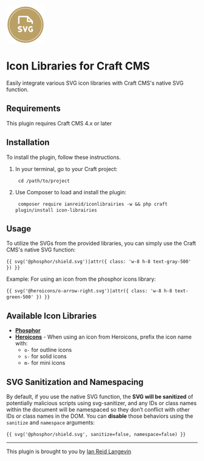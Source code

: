 <p><img src="./src/icon.svg" width="100" height="100" alt="Icon Libraries plugin icon"></p>

<h1>Icon Libraries for Craft CMS</h1>

Easily integrate various SVG icon libraries with Craft CMS's native SVG function.

## Requirements

This plugin requires Craft CMS 4.x or later

## Installation

To install the plugin, follow these instructions.

1. In your terminal, go to your Craft project:

        cd /path/to/project

2. Use Composer to load and install the plugin:

        composer require ianreid/iconlibrairies -w && php craft plugin/install icon-librairies


## Usage

To utilize the SVGs from the provided libraries, you can simply use the Craft CMS's native SVG function:

```
{{ svg('@phosphor/shield.svg')|attr({ class: 'w-8 h-8 text-gray-500' }) }}
```

Example: For using an icon from the phosphor icons library:

```
{{ svg('@heroicons/o-arrow-right.svg')|attr({ class: 'w-8 h-8 text-green-500' }) }}
```

## Available Icon Libraries

- **[Phosphor](https://phosphoricons.com/)**
- **[Heroicons](https://heroicons.com/)** - When using an icon from Heroicons, prefix the icon name with:
  - `o-` for outline icons
  - `s-` for solid icons
  - `m-` for mini icons

## SVG Sanitization and Namespacing

By default, if you use the native SVG function, the **SVG will be sanitized** of potentially malicious scripts using svg-sanitizer, and any IDs or class names within the document will be namespaced so they don’t conflict with other IDs or class names in the DOM. You can **disable** those behaviors using the `sanitize` and `namespace` arguments:

```
{{ svg('@phosphor/shield.svg', sanitize=false, namespace=false) }}
```




---


This plugin is brought to you by [Ian Reid Langevin](https://www.reidlangevin.com)
